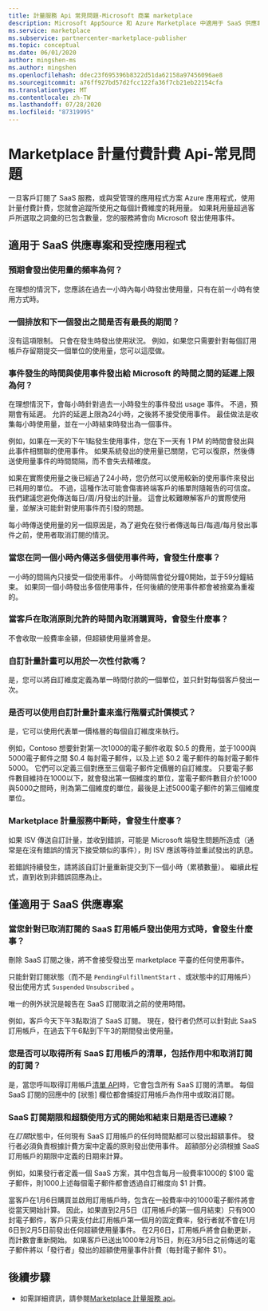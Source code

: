 ```yaml
---
title: 計量服務 Api 常見問題-Microsoft 商業 marketplace
description: Microsoft AppSource 和 Azure Marketplace 中適用于 SaaS 供應專案之計量服務 Api 的常見問題。
ms.service: marketplace
ms.subservice: partnercenter-marketplace-publisher
ms.topic: conceptual
ms.date: 06/01/2020
author: mingshen-ms
ms.author: mingshen
ms.openlocfilehash: ddec23f695396b8322d51da62158a97456096ae8
ms.sourcegitcommit: a76ff927bd57d2fcc122fa36f7cb21eb22154cfa
ms.translationtype: MT
ms.contentlocale: zh-TW
ms.lasthandoff: 07/28/2020
ms.locfileid: "87319995"
---
```

# <a name="marketplace-metered-billing-apis---faq"></a>Marketplace 計量付費計費 Api-常見問題

一旦客戶訂閱了 SaaS 服務，或與受管理的應用程式方案 Azure 應用程式，使用計量付費計費，您就會追蹤所使用之每個計費維度的耗用量。  如果耗用量超過客戶所選取之詞彙的已包含數量，您的服務將會向 Microsoft 發出使用事件。

## <a name="for-both-saas-offers-and-managed-apps"></a>適用于 SaaS 供應專案和受控應用程式

### <a name="how-often-is-it-expected-to-emit-usage"></a>預期會發出使用量的頻率為何？

在理想的情況下，您應該在過去一小時內每小時發出使用量，只有在前一小時有使用方式時。

### <a name="is-there-a-maximal-period-between-one-emission-and-the-next-one"></a>一個排放和下一個發出之間是否有最長的期間？

沒有這項限制。 只會在發生時發出使用狀況。 例如，如果您只需要針對每個訂用帳戶存留期提交一個單位的使用量，您可以這麼做。

### <a name="what-is-the-maximum-delay-between-the-time-an-event-occurs-and-the-time-a-usage-event-is-emitted-to-microsoft"></a>事件發生的時間與使用事件發出給 Microsoft 的時間之間的延遲上限為何？

在理想情況下，會每小時針對過去一小時發生的事件發出 usage 事件。 不過，預期會有延遲。 允許的延遲上限為24小時，之後將不接受使用事件。 最佳做法是收集每小時使用量，並在一小時結束時發出為一個事件。

例如，如果在一天的下午1點發生使用事件，您在下一天有 1 PM 的時間會發出與此事件相關聯的使用事件。  如果系統發出的使用量已關閉，它可以復原，然後傳送使用量事件的時間間隔，而不會失去精確度。

如果在實際使用量之後已經過了24小時，您仍然可以使用較新的使用事件來發出已耗用的單位。  不過，這種作法可能會傷害終端客戶的帳單附隨報告的可信度。  我們建議您避免傳送每日/周/月發出的計量。  這會比較難瞭解客戶的實際使用量，並解決可能針對使用事件而引發的問題。

每小時傳送使用量的另一個原因是，為了避免在發行者傳送每日/每週/每月發出事件之前，使用者取消訂閱的情況。

### <a name="what-happens-when-you-send-more-than-one-usage-event-in-the-same-hour"></a>當您在同一個小時內傳送多個使用事件時，會發生什麼事？

一小時的間隔內只接受一個使用事件。 小時間隔會從分鐘0開始，並于59分鐘結束。  如果同一個小時發出多個使用事件，任何後續的使用事件都會被捨棄為重複的。

### <a name="what-happens-when-the-customer-cancels-the-purchase-within-the-time-allowed-by-the-cancellation-policy"></a>當客戶在取消原則允許的時間內取消購買時，會發生什麼事？

不會收取一般費率金額，但超額使用量將會是。

### <a name="can-custom-meter-plans-be-used-for-one-time-payments"></a>自訂計量計畫可以用於一次性付款嗎？

是，您可以將自訂維度定義為單一時間付款的一個單位，並只針對每個客戶發出一次。

### <a name="can-custom-meter-plans-be-used-to-tiered-pricing-model"></a>是否可以使用自訂計量計畫來進行階層式計價模式？

是，它可以使用代表單一價格層的每個自訂維度來執行。

例如，Contoso 想要針對第一次1000的電子郵件收取 $0.5 的費用，並于1000與5000電子郵件之間 $0.4 每封電子郵件，以及上述 $0.2 電子郵件的每封電子郵件5000。 它們可以定義三個對應至三個電子郵件定價層的自訂維度。 只要電子郵件數目維持在1000以下，就會發出第一個維度的單位，當電子郵件數目介於1000與5000之間時，則為第二個維度的單位，最後是上述5000電子郵件的第三個維度單位。

### <a name="what-happens-if-the-marketplace-metering-service-has-an-outage"></a>Marketplace 計量服務中斷時，會發生什麼事？

如果 ISV 傳送自訂計量，並收到錯誤，可能是 Microsoft 端發生問題所造成（通常是在沒有錯誤的情況下接受類似的事件），則 ISV 應該等待並重試發出的訊息。

若錯誤持續發生，請將該自訂計量重新提交到下一個小時（累積數量）。 繼續此程式，直到收到非錯誤回應為止。

## <a name="for-saas-offers-only"></a>僅適用于 SaaS 供應專案

### <a name="what-happens-when-you-emit-usage-for-a-saas-subscription-that-has-been-unsubscribed-already"></a>當您針對已取消訂閱的 SaaS 訂用帳戶發出使用方式時，會發生什麼事？

刪除 SaaS 訂閱之後，將不會接受發出至 marketplace 平臺的任何使用事件。

只能針對訂閱狀態（而不是 `PendingFulfillmentStart` 、或狀態中的訂用帳戶）發出使用方式 `Suspended` `Unsubscribed` 。

唯一的例外狀況是報告在 SaaS 訂閱取消之前的使用時間。

例如，客戶今天下午3點取消了 SaaS 訂閱。 現在，發行者仍然可以針對此 SaaS 訂用帳戶，在過去下午6點到下午3的期間發出使用量。

### <a name="can-you-get-a-list-of-all-saas-subscriptions-including-active-and-unsubscribed-subscriptions"></a>您是否可以取得所有 SaaS 訂用帳戶的清單，包括作用中和取消訂閱的訂閱？

是，當您呼叫取得訂用帳戶[清單 API](pc-saas-fulfillment-api-v2.md#subscription-apis)時，它會包含所有 SaaS 訂閱的清單。 每個 SaaS 訂閱的回應中的 [狀態] 欄位都會捕捉訂用帳戶為作用中或取消訂閱。

### <a name="are-the-start-and-end-dates-of-saas-subscription-term-and-overage-usage-emission-connected"></a>SaaS 訂閱期限和超額使用方式的開始和結束日期是否已連線？

在*訂閱*狀態中，任何現有 SaaS 訂用帳戶的任何時間點都可以發出超額事件。 發行者必須負責根據計費方案中定義的原則發出使用事件。 超額部分必須根據 SaaS 訂用帳戶的期限中定義的日期來計算。 

例如，如果發行者定義一個 SaaS 方案，其中包含每月一般費率1000的 $100 電子郵件，則1000上述每個電子郵件都會透過自訂維度向 $1 計費。

當客戶在1月6日購買並啟用訂用帳戶時，包含在一般費率中的1000電子郵件將會從當天開始計算。 因此，如果直到2月5日（訂用帳戶的第一個月結束）只有900封電子郵件，客戶只需支付此訂用帳戶第一個月的固定費率，發行者就不會在1月6日到2月5日前發出任何超額使用量事件。 在2月6日，訂用帳戶將會自動更新，而計數會重新開始。 如果客戶已送出1000年2月15日，則在3月5日之前傳送的電子郵件將以「發行者」發出的超額使用量事件計費（每封電子郵件 $1）。

## <a name="next-steps"></a>後續步驟

- 如需詳細資訊，請參閱[Marketplace 計量服務 api](./marketplace-metering-service-apis.md)。
